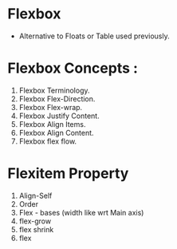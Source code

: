 # Flexbox
- Alternative to Floats or Table used previously.



# Flexbox Concepts :
1. Flexbox Terminology.
2. Flexbox Flex-Direction.
3. Flexbox Flex-wrap.
4. Flexbox Justify Content.
5. Flexbox Align Items.
6. Flexbox Align Content.
7. Flexbox flex flow.

# Flexitem Property

1. Align-Self 
2. Order
3. Flex - bases (width like wrt Main axis)
4. flex-grow
5. flex shrink
6. flex